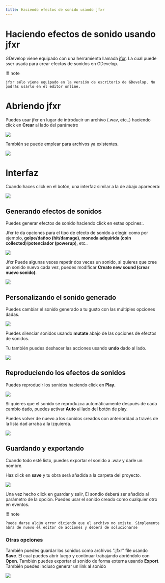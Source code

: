 ```yaml
---
title: Haciendo efectos de sonido usando jfxr
---
```

# Haciendo efectos de sonido usando jfxr

GDevelop viene equipado con una herramienta llamada [jfxr](https://jfxr.frozenfractal.com/). La cual puede sser usada para crear efectos de sonidos en GDevelop.

!!! note

    jfxr sólo viene equipado en la versión de escritorio de GDevelop. No podrás usarlo en el editor online.

# Abriendo jfxr

Puedes usar jfxr en lugar de introducir un archivo (.wav, etc..) haciendo click en **Crear** al lado del parámetro

![](/gdevelop5/all-features/audio/usingjfxr0.png)

También se puede emplear para archivos ya existentes.

![](/gdevelop5/all-features/audio/usingjfxr10.png)

# Interfaz

Cuando haces click en el botón, una interfaz similar a la de abajo aparecerá:

![](/gdevelop5/all-features/audio/usingjfxr2.png)

## Generando efectos de sonidos

Puedes generar efectos de sonido haciendo click en estas opcines:.

Jfxr te da opciones para el tipo de efecto de sonido a elegir. como por ejemplo, **golpe/dañoo (hit/damage)**, **moneda adquirida (coin collected)**/**potenciador (powerup)**, etc..

![](/gdevelop5/all-features/audio/usingjfxr3.png)

Jfxr Puede algunas veces repetir dos veces un sonido, si quieres que cree un sonido nuevo cada vez, puedes modificar **Create new sound (crear nuevo sonido)**.

![](/gdevelop5/all-features/audio/usingjfxr4.png)

## Personalizando el sonido generado

Puedes cambiar el sonido generado a tu gusto con las múltiples opciones dadas.

![](/gdevelop5/all-features/audio/usingjfxr5.png)

Puedes silenciar sonidos usando **mutate** abajo de las opciones de efectos de sonidos.

Tu también puedes deshacer las acciones usando **undo** dado al lado.

![](/gdevelop5/all-features/audio/usingjfxr12.png)

## Reproduciendo los efectos de sonidos

Puedes reproducir los sonidos haciendo click en **Play**.

![](/gdevelop5/all-features/audio/usingjfxr6.png)

Si quieres que el sonido se reproduzca automáticamente después de cada cambio dado, puedes activar **Auto** al lado del botón de play.

Puedes volver de nuevo a los sonidos creados con anterioridad a través de la lista dad arraba a la izquierda.

![](/gdevelop5/all-features/audio/usingjfxr.png)

## Guardando y exportando

Cuando todo esté listo, puedes exportar el sonido a .wav y darle un nombre.

Haz click en **save** y tu obra será añadida a la carpeta del proyecto.

![](/gdevelop5/all-features/audio/usingjfxr9.png)

Una vez hecho click en guardar y salir, El sondio deberá ser añadido al parámetro de la opción. Puedes usar el sonido creado como cualquier otro en eventos.

!!! note

    Puede darse algún error diciendo que el archivo no existe. Simplemente abra de nuevo el editor de acciones y deberá de solucionarse

### Otras opciones

También puedes guardar los sonidos como archivos ".jfxr" file usando **Save**. El cual puedes abrir luego y continuar trabajando abriéndolo con **Open**. También puedes exportar el sonido de forma externa usando **Export**. También puedes incluso generar un link al sonido

![](/gdevelop5/all-features/audio/usingjfxr13.png)
